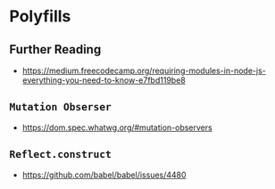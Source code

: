 # Polyfills

## Further Reading

  - https://medium.freecodecamp.org/requiring-modules-in-node-js-everything-you-need-to-know-e7fbd119be8


## `Mutation Obserser`

  - https://dom.spec.whatwg.org/#mutation-observers


## `Reflect.construct`

  - https://github.com/babel/babel/issues/4480
